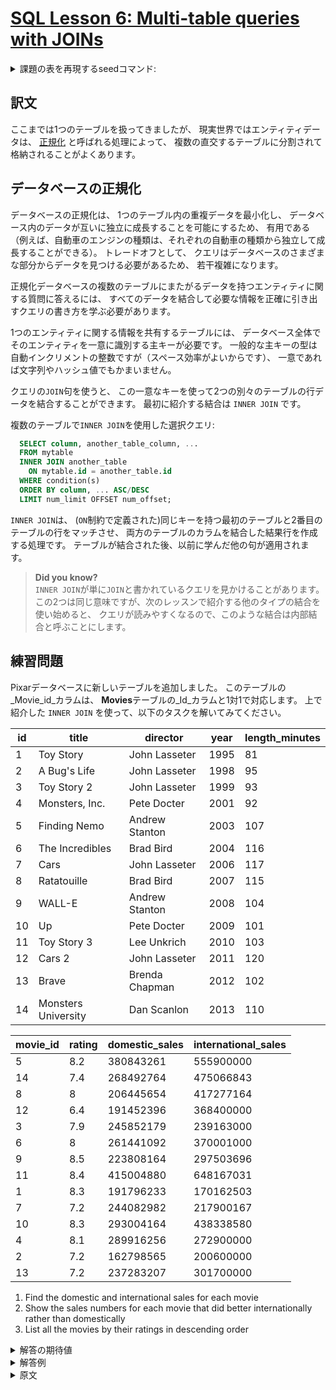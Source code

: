 # [SQL Lesson 6: Multi-table queries with JOINs](https://sqlbolt.com/lesson/select_queries_with_joins)

<details>
  <summary>課題の表を再現するseedコマンド:</summary>

  ```SQL
  DROP TABLE IF EXISTS movies;

  CREATE TABLE IF NOT EXISTS movies (
    id              INTEGER         PRIMARY KEY,
    title           VARCHAR(255)    NOT NULL,
    director        VARCHAR(255)    NOT NULL,
    year            INTEGER         NOT NULL,
    length_minutes  INTEGER         NOT NULL
  );

  INSERT INTO movies (id, title, director, year, length_minutes)
  VALUES
  (1,  'Toy Story',           'John Lasseter',  1995, 81),
  (2,  'A Bug''s Life',       'John Lasseter',  1998, 95),
  (3,  'Toy Story 2',         'John Lasseter',  1999, 93),
  (4,  'Monsters, Inc.',      'Pete Docter',    2001, 92),
  (5,  'Finding Nemo',        'Andrew Stanton', 2003, 107),
  (6,  'The Incredibles',     'Brad Bird',      2004, 116),
  (7,  'Cars',                'John Lasseter',  2006, 117),
  (8,  'Ratatouille',         'Brad Bird',      2007, 115),
  (9,  'WALL-E',              'Andrew Stanton', 2008, 104),
  (10, 'Up',                  'Pete Docter',    2009, 101),
  (11, 'Toy Story 3',         'Lee Unkrich',    2010, 103),
  (12, 'Cars 2',              'John Lasseter',  2011, 120),
  (13, 'Brave',               'Brenda Chapman', 2012, 102),
  (14, 'Monsters University', 'Dan Scanlon',    2013, 110);

  CREATE TABLE boxoffice (
    movie_id            INTEGER      PRIMARY KEY,
    rating              NUMERIC(3,1) NOT NULL,
    domestic_sales      INTEGER      NOT NULL,
    international_sales INTEGER      NOT NULL,
    CONSTRAINT fk_movie
      FOREIGN KEY (movie_id)
      REFERENCES movies(id)
  );

  INSERT INTO boxoffice (movie_id, rating, domestic_sales, international_sales)
  VALUES
  (5,  8.2, 380843261, 555900000),
  (14, 7.4, 268492764, 475066843),
  (8,  8.0, 206445654, 417277164),
  (12, 6.4, 191452396, 368400000),
  (3,  7.9, 245852179, 239163000),
  (6,  8.0, 261441092, 370001000),
  (9,  8.5, 223808164, 297503696),
  (11, 8.4, 415004880, 648167031),
  (1,  8.3, 191796233, 170162503),
  (7,  7.2, 244082982, 217900167),
  (10, 8.3, 293004164, 438338580),
  (4,  8.1, 289916256, 272900000),
  (2,  7.2, 162798565, 200600000),
  (13, 7.2, 237283207, 301700000);
  ```

  または以下を実行:

  ```psql
    \i /home/postgres/dataset/sqlbolt/movies-boxoffice.sql
  ```
</details>

## 訳文

ここまでは1つのテーブルを扱ってきましたが、
現実世界ではエンティティデータは、
[正規化](http://en.wikipedia.org/wiki/Database_normalization)
と呼ばれる処理によって、
複数の直交するテーブルに分割されて格納されることがよくあります。

## データベースの正規化

データベースの正規化は、
1つのテーブル内の重複データを最小化し、
データベース内のデータが互いに独立に成長することを可能にするため、
有用である
（例えば、自動車のエンジンの種類は、それぞれの自動車の種類から独立して成長することができる）。
トレードオフとして、
クエリはデータベースのさまざまな部分からデータを見つける必要があるため、
若干複雑になります。

正規化データベースの複数のテーブルにまたがるデータを持つエンティティに関する質問に答えるには、
すべてのデータを結合して必要な情報を正確に引き出すクエリの書き方を学ぶ必要があります。

1つのエンティティに関する情報を共有するテーブルには、
データベース全体でそのエンティティを一意に識別する主キーが必要です。
一般的な主キーの型は自動インクリメントの整数ですが（スペース効率がよいからです）、
一意であれば文字列やハッシュ値でもかまいません。

クエリの`JOIN`句を使うと、
この一意なキーを使って2つの別々のテーブルの行データを結合することができます。
最初に紹介する結合は `INNER JOIN` です。

複数のテーブルで`INNER JOIN`を使用した選択クエリ:

```SQL
  SELECT column, another_table_column, ...
  FROM mytable
  INNER JOIN another_table
    ON mytable.id = another_table.id
  WHERE condition(s)
  ORDER BY column, ... ASC/DESC
  LIMIT num_limit OFFSET num_offset;
```

`INNER JOIN`は、
(`ON`制約で定義された)同じキーを持つ最初のテーブルと2番目のテーブルの行をマッチさせ、
両方のテーブルのカラムを結合した結果行を作成する処理です。
テーブルが結合された後、以前に学んだ他の句が適用されます。

>**Did you know?**  
`INNER JOIN`が単に`JOIN`と書かれているクエリを見かけることがあります。
この2つは同じ意味ですが、次のレッスンで紹介する他のタイプの結合を使い始めると、
クエリが読みやすくなるので、このような結合は内部結合と呼ぶことにします。

## 練習問題

Pixarデータベースに新しいテーブルを追加しました。
このテーブルの_Movie_id_カラムは、
**Movies**テーブルの_Id_カラムと1対1で対応します。
上で紹介した `INNER JOIN` を使って、以下のタスクを解いてみてください。

| id  | title               | director       | year | length_minutes |
| --- | ------------------- | -------------- | ---- | -------------- |
| 1   | Toy Story           | John Lasseter  | 1995 | 81             |
| 2   | A Bug's Life        | John Lasseter  | 1998 | 95             |
| 3   | Toy Story 2         | John Lasseter  | 1999 | 93             |
| 4   | Monsters, Inc.      | Pete Docter    | 2001 | 92             |
| 5   | Finding Nemo        | Andrew Stanton | 2003 | 107            |
| 6   | The Incredibles     | Brad Bird      | 2004 | 116            |
| 7   | Cars                | John Lasseter  | 2006 | 117            |
| 8   | Ratatouille         | Brad Bird      | 2007 | 115            |
| 9   | WALL-E              | Andrew Stanton | 2008 | 104            |
| 10  | Up                  | Pete Docter    | 2009 | 101            |
| 11  | Toy Story 3         | Lee Unkrich    | 2010 | 103            |
| 12  | Cars 2              | John Lasseter  | 2011 | 120            |
| 13  | Brave               | Brenda Chapman | 2012 | 102            |
| 14  | Monsters University | Dan Scanlon    | 2013 | 110            |

| movie_id | rating | domestic_sales | international_sales |
| -------- | ------ | -------------- | ------------------- |
| 5        | 8.2    | 380843261      | 555900000           |
| 14       | 7.4    | 268492764      | 475066843           |
| 8        | 8      | 206445654      | 417277164           |
| 12       | 6.4    | 191452396      | 368400000           |
| 3        | 7.9    | 245852179      | 239163000           |
| 6        | 8      | 261441092      | 370001000           |
| 9        | 8.5    | 223808164      | 297503696           |
| 11       | 8.4    | 415004880      | 648167031           |
| 1        | 8.3    | 191796233      | 170162503           |
| 7        | 7.2    | 244082982      | 217900167           |
| 10       | 8.3    | 293004164      | 438338580           |
| 4        | 8.1    | 289916256      | 272900000           |
| 2        | 7.2    | 162798565      | 200600000           |
| 13       | 7.2    | 237283207      | 301700000           |

1. Find the domestic and international sales for each movie
2. Show the sales numbers for each movie that did better internationally rather than domestically
3. List all the movies by their ratings in descending order

<details>
  <summary>解答の期待値</summary>

  1. 
  2. 
  3. 
  ```psql
  ```
  ```psql
  ```
  ```psql
  ```
</details>

<details>
  <summary>解答例</summary>

  1. 
  2. 
  3. 
  ```psql
  ```
  ```psql
  ```
  ```psql
  ```
</details>

<details>
  <summary>原文</summary>

Up to now, we've been working with a single table, but entity data in the real world is often broken down into pieces and stored across multiple orthogonal tables using a process known as [normalization](http://en.wikipedia.org/wiki/Database_normalization).

## Database normalization

Database normalization is useful because it minimizes duplicate data in any single table, and allows for data in the database to grow independently of each other (ie. Types of car engines can grow independent of each type of car). As a trade-off, queries get slightly more complex since they have to be able to find data from different parts of the database, and performance issues can arise when working with many large tables.

In order to answer questions about an entity that has data spanning multiple tables in a normalized database, we need to learn how to write a query that can combine all that data and pull out exactly the information we need.

Tables that share information about a single entity need to have a _primary key_ that identifies that entity _uniquely_ across the database. One common primary key type is an auto-incrementing integer (because they are space efficient), but it can also be a string, hashed value, so long as it is unique.

Using the `JOIN` clause in a query, we can combine row data across two separate tables using this unique key. The first of the joins that we will introduce is the `INNER JOIN`.

Select query with INNER JOIN on multiple tables

```SQL
  SELECT column, another_table_column, …
  FROM mytable
  INNER JOIN another_table
    ON mytable.id = another_table.id
  WHERE condition(s)
  ORDER BY column, … ASC/DESC
  LIMIT num_limit OFFSET num_offset;
```

The `INNER JOIN` is a process that matches rows from the first table and the second table which have the same key (as defined by the `ON` constraint) to create a result row with the combined columns from both tables. After the tables are joined, the other clauses we learned previously are then applied.

>**Did you know?**  
You might see queries where the `INNER JOIN` is written simply as a `JOIN`. These two are equivalent, but we will continue to refer to these joins as inner-joins because they make the query easier to read once you start using other types of joins, which will be introduced in the following lesson.

## Exercise

We've added a new table to the Pixar database so that you can try practicing some joins. The **BoxOffice** table stores information about the ratings and sales of each particular Pixar movie, and the _Movie\_id_ column in that table corresponds with the _Id_ column in the **Movies** table 1-to-1. Try and solve the tasks below using the `INNER JOIN` introduced above.

| id  | title               | director       | year | length_minutes |
| --- | ------------------- | -------------- | ---- | -------------- |
| 1   | Toy Story           | John Lasseter  | 1995 | 81             |
| 2   | A Bug's Life        | John Lasseter  | 1998 | 95             |
| 3   | Toy Story 2         | John Lasseter  | 1999 | 93             |
| 4   | Monsters, Inc.      | Pete Docter    | 2001 | 92             |
| 5   | Finding Nemo        | Andrew Stanton | 2003 | 107            |
| 6   | The Incredibles     | Brad Bird      | 2004 | 116            |
| 7   | Cars                | John Lasseter  | 2006 | 117            |
| 8   | Ratatouille         | Brad Bird      | 2007 | 115            |
| 9   | WALL-E              | Andrew Stanton | 2008 | 104            |
| 10  | Up                  | Pete Docter    | 2009 | 101            |
| 11  | Toy Story 3         | Lee Unkrich    | 2010 | 103            |
| 12  | Cars 2              | John Lasseter  | 2011 | 120            |
| 13  | Brave               | Brenda Chapman | 2012 | 102            |
| 14  | Monsters University | Dan Scanlon    | 2013 | 110            |

| movie_id | rating | domestic_sales | international_sales |
| -------- | ------ | -------------- | ------------------- |
| 5        | 8.2    | 380843261      | 555900000           |
| 14       | 7.4    | 268492764      | 475066843           |
| 8        | 8      | 206445654      | 417277164           |
| 12       | 6.4    | 191452396      | 368400000           |
| 3        | 7.9    | 245852179      | 239163000           |
| 6        | 8      | 261441092      | 370001000           |
| 9        | 8.5    | 223808164      | 297503696           |
| 11       | 8.4    | 415004880      | 648167031           |
| 1        | 8.3    | 191796233      | 170162503           |
| 7        | 7.2    | 244082982      | 217900167           |
| 10       | 8.3    | 293004164      | 438338580           |
| 4        | 8.1    | 289916256      | 272900000           |
| 2        | 7.2    | 162798565      | 200600000           |
| 13       | 7.2    | 237283207      | 301700000           |
